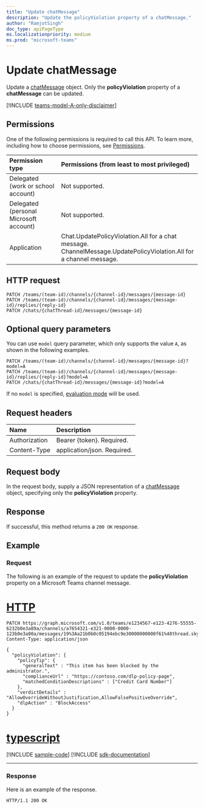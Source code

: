 ```yaml
---
title: "Update chatMessage"
description: "Update the policyViolation property of a chatMessage."
author: "RamjotSingh"
doc_type: apiPageType
ms.localizationpriority: medium
ms.prod: "microsoft-teams"
---
```


# Update chatMessage

Update a [chatMessage](../resources/chatMessage.md) object. Only the **policyViolation** property of a **chatMessage** can be updated.

[!INCLUDE [teams-model-A-only-disclaimer](../../includes/teams-model-A-only-disclaimer.md)]

## Permissions

One of the following permissions is required to call this API. To learn more, including how to choose permissions, see [Permissions](/graph/permissions-reference).

|Permission type      | Permissions (from least to most privileged)              |
|:--------------------|:---------------------------------------------------------|
|Delegated (work or school account) | Not supported. |
|Delegated (personal Microsoft account) | Not supported.    |
|Application | Chat.UpdatePolicyViolation.All for a chat message.</br>ChannelMessage.UpdatePolicyViolation.All for a channel message. |

## HTTP request
<!-- { "blockType": "ignored" } -->
```http
PATCH /teams/(team-id)/channels/{channel-id}/messages/{message-id}
PATCH /teams/(team-id)/channels/{channel-id}/messages/{message-id}/replies/{reply-id}
PATCH /chats/{chatThread-id}/messages/{message-id}
```

## Optional query parameters

You can use `model` query parameter, which only supports the value `A`, as shown in the following examples. 

```http
PATCH /teams/(team-id)/channels/{channel-id}/messages/{message-id}?model=A
PATCH /teams/(team-id)/channels/{channel-id}/messages/{message-id}/replies/{reply-id}?model=A
PATCH /chats/{chatThread-id}/messages/{message-id}?model=A
```
If no `model` is specified, [evaluation mode](/graph/teams-licenses#evaluation-mode-default-requirements) will be used.

## Request headers

| Name       | Description|
|:-----------|:----------|
| Authorization  | Bearer {token}. Required. |
| Content-Type | application/json. Required. |

## Request body

In the request body, supply a JSON representation of a [chatMessage](../resources/chatMessage.md) object, 
specifying only the **policyViolation** property.

## Response

If successful, this method returns a `200 OK` response.

## Example

### Request

The following is an example of the request to update the **policyViolation** property on a Microsoft Teams channel message.


# [HTTP](#tab/http)
<!-- {
  "blockType": "request",
  "name": "chatMessage.PatchPolicyViolation.All"
}-->
```http
PATCH https://graph.microsoft.com/v1.0/teams/e1234567-e123-4276-55555-6232b0e3a89a/channels/a7654321-e321-0000-0000-123b0e3a00a/messages/19%3Aa21b0b0c05194ebc9e30000000000f61%40thread.skype
Content-Type: application/json

{
  "policyViolation": {
    "policyTip": {
      "generalText" : "This item has been blocked by the administrator.",
      "complianceUrl" : "https://contoso.com/dlp-policy-page",
      "matchedConditionDescriptions" : ["Credit Card Number"]
    },
    "verdictDetails" : "AllowOverrideWithoutJustification,AllowFalsePositiveOverride",
    "dlpAction" : "BlockAccess"
  }
}
```

# [typescript](#tab/typescript)
[!INCLUDE [sample-code](../includes/snippets/typescript/chatmessagepatchpolicyviolationall-typescript-snippets.md)]
[!INCLUDE [sdk-documentation](../includes/snippets/snippets-sdk-documentation-link.md)]

---


### Response

Here is an example of the response.

<!-- {
  "blockType": "response",
} -->

```http
HTTP/1.1 200 OK
```

<!-- uuid: 8fcb5dbc-d5aa-4681-8e31-b001d5168d79
2015-10-25 14:57:30 UTC -->
<!-- {
  "type": "#page.annotation",
  "description": "chatMessage.UpdatePolicyViolation.All",
  "keywords": "",
  "section": "documentation",
  "tocPath": ""
}-->
